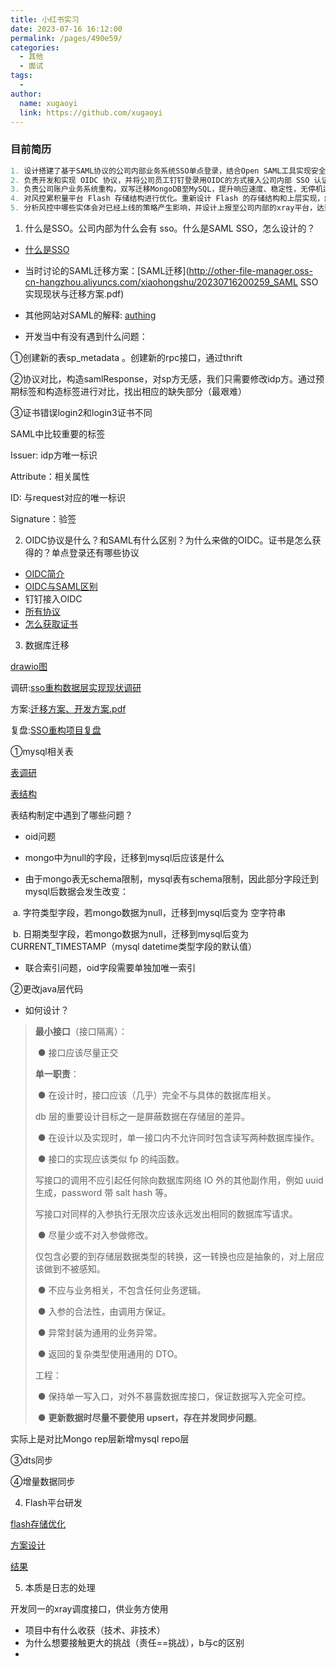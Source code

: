 ```yaml
---
title: 小红书实习
date: 2023-07-16 16:12:00
permalink: /pages/490e59/
categories:
  - 其他
  - 面试
tags:
  - 
author: 
  name: xugaoyi
  link: https://github.com/xugaoyi
---
```

### 目前简历

```java
1. 设计搭建了基于SAML协议的公司内部业务系统SSO单点登录，结合Open SAML工具实现安全的登录和注销，提升系统安全和用户体验。
2. 负责开发和实现 OIDC 协议，并将公司员工钉钉登录用OIDC的方式接入公司内部 SSO 认证系统，提高了系统安全性和用户体验。
3. 负责公司账户业务系统重构，双写迁移MongoDB至MySQL，提升响应速度、稳定性，无停机迁移。
4. 对风控累积量平台 Flash 存储结构进行优化。重新设计 Flash 的存储结构和上层实现，解决原来老系统读放大的问题，使缓存 redkv 流量下降 80% 。
5. 分析风控中哪些实体会对已经上线的策略产生影响，并设计上报至公司内部的xray平台，达到在风控中因修改出现问题时能够快速定位操作人、操作类型等。
```



1. 什么是SSO。公司内部为什么会有 sso。什么是SAML SSO，怎么设计的？

- [什么是SSO](https://javaguide.cn/system-design/security/sso-intro.html)
- 当时讨论的SAML迁移方案：[SAML迁移](http://other-file-manager.oss-cn-hangzhou.aliyuncs.com/xiaohongshu/20230716200259_SAML SSO实现现状与迁移方案.pdf)

- 其他网站对SAML的解释: [authing](https://docs.authing.cn/v2/concepts/saml/saml-overview.html)

- 开发当中有没有遇到什么问题：

①创建新的表sp_metadata 。创建新的rpc接口，通过thrift

②协议对比，构造samlResponse，对sp方无感，我们只需要修改idp方。通过预期标签和构造标签进行对比，找出相应的缺失部分（最艰难）

③证书错误login2和login3证书不同

SAML中比较重要的标签   

Issuer: idp方唯一标识

Attribute：相关属性

ID: 与request对应的唯一标识

Signature：验签



2. OIDC协议是什么？和SAML有什么区别？为什么来做的OIDC。证书是怎么获得的？单点登录还有哪些协议

- [OIDC简介](https://www.cnblogs.com/CKExp/p/16084545.html)
- [OIDC与SAML区别](https://blog.51cto.com/u_13466321/5283267)
- 钉钉接入OIDC
- [所有协议](https://authing.co/blog/445)
- [怎么获取证书](https://blog.csdn.net/bluishglc/article/details/123617558)



3. 数据库迁移

[drawio图](http://other-file-manager.oss-cn-hangzhou.aliyuncs.com/xiaohongshu/20230808123755_数据库迁移.drawio)


调研:[sso重构数据层实现现状调研](http://other-file-manager.oss-cn-hangzhou.aliyuncs.com/xiaohongshu/20230717131044_sso重构数据层实现现状调研.pdf)

方案:[迁移方案、开发方案.pdf](http://other-file-manager.oss-cn-hangzhou.aliyuncs.com/xiaohongshu/20230717130754_迁移方案、开发方案复盘总结.pdf)

复盘:[SSO重构项目复盘](http://other-file-manager.oss-cn-hangzhou.aliyuncs.com/xiaohongshu/20230717131007_SSO重构项目复盘.pdf)

①mysql相关表

[表调研](http://other-file-manager.oss-cn-hangzhou.aliyuncs.com/xiaohongshu/20230717131301_sso存储迁移MYSQL方案.pdf)

[表结构](http://other-file-manager.oss-cn-hangzhou.aliyuncs.com/xiaohongshu/20230717115404_表结构定义.pdf)

表结构制定中遇到了哪些问题？

- oid问题
- mongo中为null的字段，迁移到mysql后应该是什么

- 由于mongo表无schema限制，mysql表有schema限制，因此部分字段迁到mysql后数据会发生改变：

​            a.     字符类型字段，若mongo数据为null，迁移到mysql后变为 空字符串 

​            b.     日期类型字段，若mongo数据为null，迁移到mysql后变为 CURRENT_TIMESTAMP（mysql datetime类型字段的默认值）

- 联合索引问题，oid字段需要单独加唯一索引



②更改java层代码

- 如何设计？

> **最小接口**（接口隔离）：
>
> ​                ● 接口应该尽量正交
>
> **单一职责**：
>
> ​                ● 在设计时，接口应该（几乎）完全不与具体的数据库相关。
>
>   db 层的重要设计目标之一是屏蔽数据在存储层的差异。
>
> ​                ● 在设计以及实现时，单一接口内不允许同时包含读写两种数据库操作。
>
> ​                ● 接口的实现应该类似 fp 的纯函数。
>
>   写接口的调用不应引起任何除向数据库网络 IO 外的其他副作用，例如 uuid 生成，password 带 salt hash 等。
>
>   写接口对同样的入参执行无限次应该永远发出相同的数据库写请求。
>
> ​                ● 尽量少或不对入参做修改。
>
> 仅包含必要的到存储层数据类型的转换，这一转换也应是抽象的，对上层应该做到不被感知。
>
> ​                ● 不应与业务相关，不包含任何业务逻辑。
>
> ​                ● 入参的合法性，由调用方保证。
>
> ​                ● 异常封装为通用的业务异常。
>
> ​                ● 返回的复杂类型使用通用的 DTO。
>
> 工程：
>
> ​                ● 保持单一写入口，对外不暴露数据库接口，保证数据写入完全可控。
>
> ​                ● **更新数据时尽量不要使用 upsert，存在并发同步问题**。

实际上是对比Mongo rep层新增mysql repo层

③dts同步



④增量数据同步



4. Flash平台研发

[flash存储优化](http://other-file-manager.oss-cn-hangzhou.aliyuncs.com/xiaohongshu/20230717151706_flash存储优化.pdf)

[方案设计](http://other-file-manager.oss-cn-hangzhou.aliyuncs.com/xiaohongshu/20230717151738_flash重构方案设计.pdf)

[结果](http://other-file-manager.oss-cn-hangzhou.aliyuncs.com/xiaohongshu/20230717151912_优化结果.md)



5. 本质是日志的处理

开发同一的xray调度接口，供业务方使用


- 项目中有什么收获（技术、非技术）
- 为什么想要接触更大的挑战（责任==挑战），b与c的区别
- 
